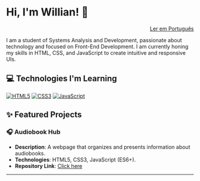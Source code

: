 # Hi, I'm Willian! 👋

<p align="right">
  <a href="README.md">Ler em Português</a>
</p>

<p>
  I am a student of Systems Analysis and Development, passionate about technology and focused on Front-End Development. I am currently honing my skills in HTML, CSS, and JavaScript to create intuitive and responsive UIs.
</p>

## 💻 Technologies I'm Learning

[![HTML5](https://img.shields.io/badge/HTML5-E34F26?style=for-the-badge&logo=html5&logoColor=white)](badges/en/html.md)
[![CSS3](https://img.shields.io/badge/CSS3-1572B6?style=for-the-badge&logo=css3&logoColor=white)](badges/en/css.md)
[![JavaScript](https://img.shields.io/badge/JavaScript-F7DF1E?style=for-the-badge&logo=javascript&logoColor=black)](badges/en/javascript.md)

## ✨ Featured Projects

### 🎧 Audiobook Hub
- **Description**: A webpage that organizes and presents information about audiobooks.
- **Technologies**: HTML5, CSS3, JavaScript (ES6+).
- **Repository Link**: [Click here](https://github.com/willianedu/CentralAudiolivros)

---